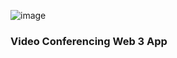 ![image](https://user-images.githubusercontent.com/58421062/209344109-bdaa8662-8ed8-4e6e-a09a-9b2b1da2f697.png)

###  Video Conferencing Web 3 App
